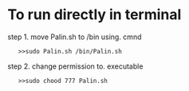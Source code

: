 # To run directly in terminal
 step 1. move Palin.sh to /bin using.   cmnd
     
       >>sudo Palin.sh /bin/Palin.sh
       
  step 2. change permission to.     executable 
  
       >>sudo chood 777 Palin.sh
